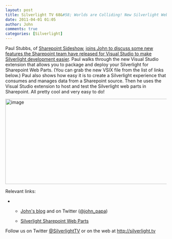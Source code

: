 ```yaml
---
layout: post
title: Silverlight TV 68&#58; Worlds are Colliding! New Silverlight Web Parts for Sharepoint
date: 2011-04-01 01:05
author: John
comments: true
categories: [Silverlight]
---
```

<p>Paul Stubbs, of <a href="http://channel9.msdn.com/Shows/SharePointSideshow">Sharepoint Sideshow</a>, <a href="http://jpapa.me/sltv68">joins John to discuss some new features the Sharepoint team have released for Visual Studio to make Silverlight development easier</a>. Paul walks through the new Visual Studio extension that allows you to package and deploy your Silverlight for Sharepoint Web Parts. (You can grab the new VSIX file from the list of links below.) Paul also shows how easy it is to create a Silverlight experience that consumes and manages data from a Sharepoint source. Then he uses the Visual Studio extension to host and test the Silverlight web parts in Sharepoint. All pretty cool and very easy to do!</p>
<p><a href="http://jpapa.me/sltv68"><img height="267" width="513" src="http://images.johnpapa.net/wp-content/uploads/files/media/image/Windows-Live-Writer/Silverlight-TV-68-Worlds-are-Colliding-N_13647/image_3.png" alt="image" border="0" title="image" style="background-image: none; padding-left: 0px; padding-right: 0px; display: block; float: none; margin-left: auto; margin-right: auto; padding-top: 0px; border: 0px;" /></a></p>
<p>Relevant links:</p>
<ul>
<li>&nbsp;
<ul>
<li>
<p><a href="/">John's blog</a> and on Twitter (<a href="http://twitter.com/john_papa">@john_papa</a>)</p>
</li>
<li><a href="http://visualstudiogallery.msdn.microsoft.com/e8360a85-58ca-42d1-8de0-e48a1ab071c7">Silverlight Sharepoint Web Parts</a></li>
</ul>
</li>
</ul>
<p>Follow us on Twitter <a href="http://www.twitter.com/SilverlightTV">@SilverlightTV</a> or on the web at <a href="http://silverlight.tv/">http://silverlight.tv</a></p>

